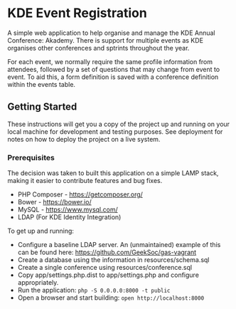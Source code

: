 # KDE Event Registration

A simple web application to help organise and manage the KDE Annual Conference: Akademy. There is support for multiple events as KDE organises other conferences and sptrints throughout the year.

For each event, we normally require the same profile information from attendees, followed by a set of questions that may change from event to event. To aid this, a form definition is saved with a conference definition within the events table.

## Getting Started

These instructions will get you a copy of the project up and running on your local machine for development and testing purposes. See deployment for notes on how to deploy the project on a live system.

### Prerequisites

The decision was taken to built this application on a simple LAMP stack, making it easier to contribute features and bug fixes.

 * PHP Composer - https://getcomposer.org/
 * Bower - https://bower.io/
 * MySQL - https://www.mysql.com/
 * LDAP (For KDE Identity Integration)

To get up and running:

 * Configure a baseline LDAP server. An (unmaintained) example of this can be found here: https://github.com/GeekSoc/gas-vagrant
 * Create a database using the information in resources/schema.sql
 * Create a single conference using resources/conference.sql
 * Copy app/settings.php.dist to app/settings.php and configure appropriately.
 * Run the application: `php -S 0.0.0.0:8000 -t public`
 * Open a browser and start building: `open http://localhost:8000`
